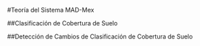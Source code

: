 #Teoría del Sistema MAD-Mex

##Clasificación de Cobertura de Suelo

##Detección de Cambios de Clasificación de Cobertura de Suelo